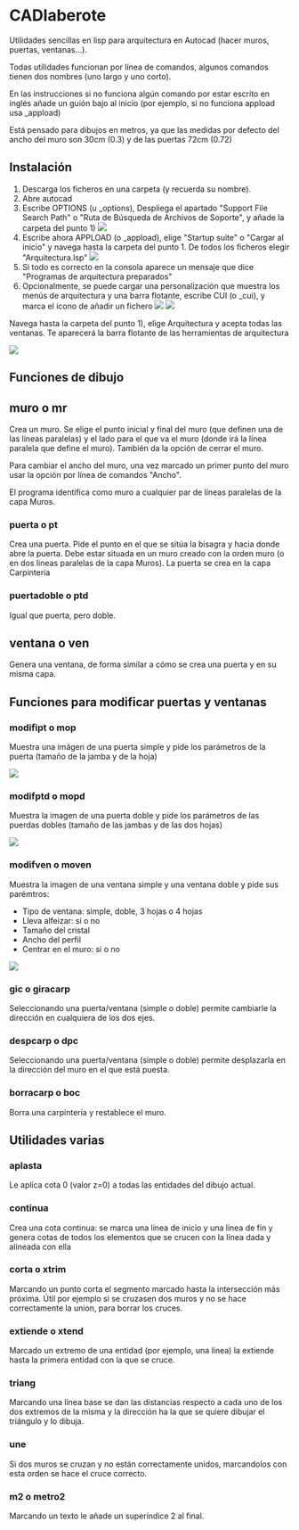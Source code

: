 # CADlaberote
Utilidades sencillas en lisp para arquitectura en Autocad (hacer muros, puertas, ventanas...).

Todas utilidades funcionan por línea de comandos, algunos comandos tienen dos nombres (uno largo y uno corto).

En las instrucciones si no funciona algún comando por estar escrito en inglés añade un guión bajo al inicio (por ejemplo, si no funciona appload usa _appload)

Está pensado para dibujos en metros, ya que las medidas por defecto del ancho del muro son 30cm (0.3) y de las puertas 72cm (0.72)


## Instalación
1. Descarga los ficheros en una carpeta (y recuerda su nombre).
2. Abre autocad
3. Escribe OPTIONS (u _options), Despliega el apartado "Support File Search Path" o "Ruta de Búsqueda de Archivos de Soporte", y añade la carpeta del punto 1)
![](img/support_files.png)
4. Escribe ahora APPLOAD (o _appload), elige "Startup suite" o "Cargar al inicio" y navega hasta la carpeta del punto 1. De todos los ficheros elegir "Arquitectura.lsp"
![](img/startup_suite.png)
5. Si todo es correcto en la consola aparece un mensaje que dice "Programas de arquitectura preparados"
6. Opcionalmente, se puede cargar una personalización que muestra los menús de arquitectura y una barra flotante, escribe CUI (o _cui), y marca el icono de añadir un fichero 
![](img/cui.png)
![](img/load_partial_customization.png)

Navega hasta la carpeta del punto 1), elige Arquitectura y acepta todas las ventanas. Te aparecerá la barra flotante de las herramientas de arquitectura

![](img/arquitectura_toolbar.png)
## Funciones de dibujo
## muro o mr
Crea un muro. Se elige el punto inicial y final del muro (que definen una de las líneas paralelas) y el lado para el que va el muro (donde irá la línea paralela que define el muro). También da la opción de cerrar el muro. 

Para cambiar el ancho del muro, una vez marcado un primer punto del muro usar la opción por línea de comandos "Ancho".

El programa identifica como muro a cualquier par de líneas paralelas de la capa Muros.

### puerta o pt
Crea una puerta. Pide el punto en el que se sitúa la bisagra y hacia donde abre la puerta. Debe estar situada en un muro creado con la orden muro (o en dos lineas paralelas de la capa Muros). La puerta se crea en la capa Carpinteria
### puertadoble o ptd
Igual que puerta, pero doble.
## ventana o ven
Genera una ventana, de forma similar a cómo se crea una puerta y en su misma capa.

## Funciones para modificar puertas y ventanas
### modifipt o mop
Muestra una imágen de una puerta simple y pide los parámetros de la puerta (tamaño de la jamba y de la hoja)

![](img/modifpt.png)
### modifptd o mopd
Muestra la imagen de una puerta doble y pide los parámetros de las puerdas dobles (tamaño de las jambas y de las dos hojas)

![](img/modifptd.png)
### modifven o moven
Muestra la imagen de una ventana simple y una ventana doble y pide sus parémtros:
- Tipo de ventana: simple, doble, 3 hojas o 4 hojas
- Lleva alfeizar: si o no
- Tamaño del cristal
- Ancho del perfil
- Centrar en el muro: si o no

![](img/modifven.png)
### gic o giracarp
Seleccionando una puerta/ventana (simple o doble) permite cambiarle la dirección en cualquiera de los dos ejes.

### despcarp o dpc
Seleccionando una puerta/ventana (simple o doble) permite desplazarla en la dirección del muro en el que está puesta.

### borracarp o boc
Borra una carpintería y restablece el muro.

## Utilidades varias
### aplasta
Le aplica cota 0 (valor z=0) a todas las entidades del dibujo actual.
### continua
Crea una cota continua: se marca una línea de inicio y una línea de fin y genera cotas de todos los elementos que se crucen con la línea dada y alineada con ella
### corta o xtrim
Marcando un punto corta el segmento marcado hasta la intersección más próxima. Útil por ejemplo si se cruzasen dos muros y no se hace correctamente la union, para borrar los cruces.
### extiende o xtend
Marcado un extremo de una entidad (por ejemplo, una línea) la extiende hasta la primera entidad con la que se cruce.
### triang
Marcando una línea base se dan las distancias respecto a cada uno de los dos extremos de la misma y la dirección ha la que se quiere dibujar el triángulo y lo dibuja.
### une
Si dos muros se cruzan y no están correctamente unidos, marcandolos con esta orden se hace el cruce correcto.
### m2 o metro2
Marcando un texto le añade un superíndice 2 al final.

